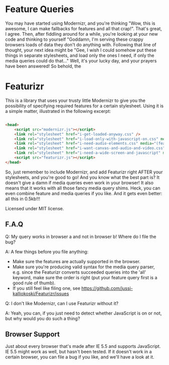 Feature Queries
===============

You may have started using Modernizr, and you're thinking "Wow, this is awesome, I can make fallbacks for features and all that crap!". That's great, I agree.
Then, after fiddling around for a while, you're looking at your new code and thinking to yourself "Goddamn, I'm serving these crappy browsers loads of data they don't do anything with.
Following that line of thought, your next idea might be "Gee, I wish I could somehow put these things in separate stylesheets, and load only the ones I need, if only the media queries could do that..."
Well, it's your lucky day, and your prayers have been answered! So behold, the

Featurizr
=========

This is a library that uses your trusty little Modernizr to give you the possibility of specifying required features for a certain stylesheet.
Using it is a simple matter, illustrated in the following excerpt:

```html

<head>
	<script src="modernizr.js"></script>
	<link rel="stylesheet" href="i-get-loaded-anyway.css" />
	<link rel="stylesheet" href="i-load-only-with-javascript-on.css" media="(feature: js)" />
	<link rel="stylesheet" href="i-need-audio-elements.css" media="(feature: audio)" />
	<link rel="stylesheet" href="i-want-canvas-and-audio-and-video.css" media="(feature: audio, video) and (feature: canvas)" />
	<link rel="stylesheet" href="i-need-a-wide-screen-and-javascript" media="(feature: js) and (min-width: 1000px)" />
	<script src="featurizr.js"></script>
</head>

```

So, just remember to include Modernizr, and add Featurizr right AFTER your stylesheets, and you're good to go!
And you know what the best part is? It doesn't give a damn if media queries even work in your browser! It also means that it works with all those fancy media query shims. Heck, you can even combine feature and media queries if you like. And it gets even better: all this in 0.5kb!!!

Licensed under MIT license.

F.A.Q
-----

Q: My query works in browser a and not in browser b! Where do I file the bug?

A: A few things before you file anything:

* Make sure the features are actually supported in the browser.
* Make sure you're producing valid syntax for the media query parser, e.g. since the Featurizr converts succeeded queries into the 'all' keyword, make sure the order is right (put your feature query first is a good rule of thumb).
* If you still feel like filing one, see https://github.com/jussi-kalliokoski/Featurizr/issues

Q: I don't like Modernizr, can I use Featurizr without it?

A: Yeah, you can, if you just need to detect whether JavaScript is on or not, but why would you do such a thing?

Browser Support
---------------

Just about every browser that's made after IE 5.5 and supports JavaScript. IE 5.5 might work as well, but hasn't been tested. If it doesn't work in a certain browser, you can file a bug if you like, and we'll have a look at it.
